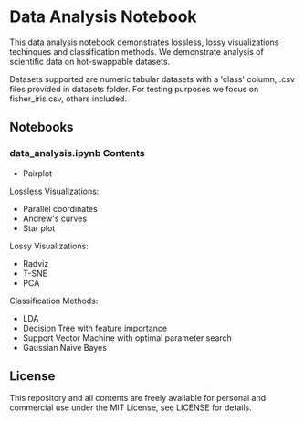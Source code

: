 # Data Analysis Notebook

This data analysis notebook demonstrates lossless, lossy visualizations techinques and classification methods. We demonstrate analysis of scientific data on hot-swappable datasets.  

Datasets supported are numeric tabular datasets with a 'class' column, .csv files provided in datasets folder. For testing purposes we focus on fisher_iris.csv, others included.  

## Notebooks

### data_analysis.ipynb Contents

- Pairplot

Lossless Visualizations:

- Parallel coordinates
- Andrew's curves
- Star plot

Lossy Visualizations:

- Radviz
- T-SNE
- PCA

Classification Methods:

- LDA
- Decision Tree with feature importance
- Support Vector Machine with optimal parameter search
- Gaussian Naive Bayes

## License

This repository and all contents are freely available for personal and commercial use under the MIT License, see LICENSE for details.
